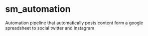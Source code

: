 # sm_automation
Automation pipeline that automatically posts content form a google spreadsheet to social twitter and instagram 
